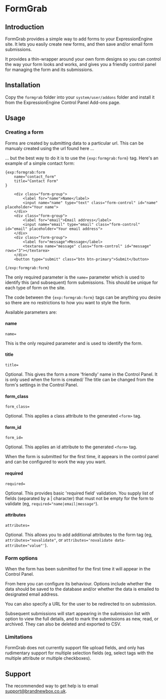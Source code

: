 # FormGrab

## Introduction

FormGrab provides a simple way to add forms to your ExpressionEngine site. It lets you easily create new forms, and then save and/or email form submissions.

It provides a thin-wrapper around your own form designs so you can control the way your form looks and works, and gives you a friendly control panel for managing the form and its submissions.

## Installation

Copy the `formgrab` folder into your `system/user/addons` folder and install it from the ExpressionEngine Control Panel Add-ons page.

## Usage

### Creating a form

Forms are created by submitting data to a particular url. This can be manualy created using the url found here ...

... but the best way to do it is to use the `{exp:formgrab:form}` tag. Here's an example of a simple contact form:

	{exp:formgrab:form
		name="contact_form"
		title="Contact Form"
	}

		<div class="form-group">
			<label for="name">Name</label>
			<input name="name" type="text" class="form-control" id="name" placeholder="Your name">
		</div>
		<div class="form-group">
			<label for="email">Email address</label>
			<input name="email" type="email" class="form-control" id="email" placeholder="Your email address">
		</div>
		<div class="form-group">
			<label for="message">Message</label>
			<textarea name="message" class="form-control" id="message" rows="3"></textarea>
		</div>
		<button type="submit" class="btn btn-primary">Submit</button>

	{/exp:formgrab:form}


The only required parameter is the `name=` parameter which is used to identify this (and subsequent) form submissions. This should be unique for each type of form on the site.

The code between the `{exp:formgrab:form}` tags can be anything you desire so there are no restrictions to how you want to style the form.

Available parameters are:

#### name

	name=

This is the only required parameter and is used to identify the form.

#### title

	title=

Optional. This gives the form a more 'friendly' name in the Control Panel. It is only used when the form is created/ The title can be changed from the form's settings in the Control Panel.

#### form_class

	form_class=

Optional. This applies a class attribute to the generated `<form>` tag.

#### form_id

	form_id=

Optional. This applies an id attribute to the generated `<form>` tag.

When the form is submitted for the first time, it appears in the control panel and can be configured to work the way you want.

#### required

	required=

Optional. This provides basic 'required field' validation. You supply list of fields (separated by a | character) that must not be empty for the form to validate (eg, `required="name|email|message"`).

#### attributes

	attributes=

Optional. This allows you to add additional attributes to the form tag (eg, `attributes="novalidate"`, or `attributes='novalidate data-attribute="value"'`).

### Form options

When the form has been submitted for the first time it will appear in the Control Panel.

From here you can configure its behaviour. Options include whether the data should be saved to the database and/or whether the data is emailed to designated email address.

You can also specify a URL for the user to be redirected to on submission.

Subsequent submissions will start appearing in the submission list with option to view the full details, and to mark the submissions as new, read, or archived. They can also be deleted and exported to CSV.

### Limitations

FormGrab does not currently support file upload fields, and only has rudimentary support for multiple selection fields (eg, select tags with the multiple attribute or multiple checkboxes).

## Support

The recommended way to get help is to email <a href="mailto:support@brandnewbox.co.uk">support@brandnewbox.co.uk</a>.
